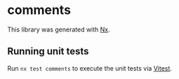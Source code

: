 # comments

This library was generated with [Nx](https://nx.dev).

## Running unit tests

Run `nx test comments` to execute the unit tests via [Vitest](https://vitest.dev/).
